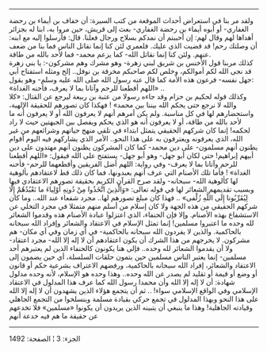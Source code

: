 ------------------------------------------------------------------------

ولقد مر بنا في استعراض أحداث الموقعة من كتب السيرة: أن خفاف بن أيماء بن
رحضة الغفاري- أو أبوه أيماء بن رحضة الغفاري- بعث إلى قريش، حين مروا به،
ابنا له بجزائر أهداها لهم وقال لهم: إن أحببتم أن نمدكم بسلاح ورجال
فعلنا. قال: فأرسلوا إليه مع ابنه: أن وصلتك رحم! قد قضيت الذي عليك.
فلعمري لئن كنا إنما نقاتل الناس فما بنا من ضعف عنهم. ولئن كنا إنما نقاتل
الله- كما يزعم محمد- فما لأحد بالله من طاقة.  
كذلك مربنا قول الأخنس بن شريق لبني زهرة- وهو مشرك وهم مشركون-: يا بني
زهرة قد نجى الله لكم أموالكم، وخلص لكم صاحبكم مخرقة بن نوفل.. إلخ ومثله
استفتاح أبي جهل نفسه- فرعون هذه الأمة كما قال عنه رسول الله صلى الله
عليه وسلم- وهو يقول:  
«اللهم أقطعنا للرحم وآتانا بما لا يعرف، فأحنه الغداة» ..  
وكذلك قوله لحكيم بن حزام وقد جاءه رسولا من عتبة بن ربيعة ليرجع عن
القتال: «كلا والله لا نرجع حتى يحكم الله بيننا بين محمد» ! فهكذا كان
تصورهم للحقيقة الإلهية، واستحضارهم لها في كل مناسبة. ولم يكن أمرهم أنهم
لا يعرفون الله أو لا يعرفون أنه ما لأحد بالله من طاقة، أو لا يعرفون أنه
هو الذي يحكم ويفصل بين الجبهتين حيث لا راد لحكمه! إنما كان شركهم الحقيقي
يتمثل ابتداء في تلقي منهج حياتهم وشرائعهم من غير الله، الذي يعرفونه
ويعترفون به على هذا النحو.. الأمر الذي يشاركهم فيه اليوم أقوام يظنون
أنهم مسلمون- على دين محمد- كما كان المشركون يظنون أنهم مهتدون على دين
أبيهم إبراهيم! حتى لكان أبو جهل- وهو أبو جهل- يستفتح على الله فيقول:
«اللهم أقطعنا للرحم وآتانا بما لا يعرف- وفي رواية: اللهم أضل الفريقين
وأقطعهما للرحم- فأحنه الغداة» ! فأما تلك الأصنام التي عرف أنهم يعبدونها،
فما كان ذلك قط لاعتقادهم بألوهية لها كألوهية الله- سبحانه- ولقد صرح
القرآن الكريم بحقيقة تصورهم الاعتقادي فيها وبسبب تقديمهم الشعائر لها في
قوله تعالى: «وَالَّذِينَ اتَّخَذُوا مِنْ دُونِهِ أَوْلِياءَ ما نَعْبُدُهُمْ إِلَّا لِيُقَرِّبُونا إِلَى
اللَّهِ زُلْفى» .. فهذا كان مبلغ تصورهم لها.. مجرد شفعاء عند الله.. وما كان
شركهم الحقيقي من هذه الجهة ولا كان إسلام من أسلم منهم متمثلا في مجرد
التخلي عن الاستشفاع بهذه الأصنام. وإلا فإن الحنفاء، الذي اعتزلوا عبادة
الأصنام هذه وقدموا الشعائر لله وحده ما اعتبروا مسلمين! إنما تمثل الإسلام
في الاعتقاد والشعائر وإفراد الله سبحانه بالحاكمية. والذين لا يفردون الله
سبحانه بالحاكمية- في أي زمان وفي أي مكان- هم مشركون. لا يخرجهم من هذا
الشرك أن يكون اعتقادهم أن لا إله إلا الله- مجرد اعتقاد- ولا أن يقدموا
الشعائر لله وحده.. فإلى هنا يكونون كالحنفاء الذين لم يعتبرهم أحد مسلمين-
إنما يعتبر الناس مسلمين حين يتمون حلقات السلسلة، أي حين يضمون إلى
الاعتقاد والشعائر، إفراد الله سبحانه بالحاكمية، ورفضهم الاعتراف بشرعية
حكم أو قانون أو وضع أو قيمة أو تقليد لم يصدر عن الله وحده.. وهذا وحده هو
الإسلام، لأنه وحده مدلول شهادة: أن لا إله إلا الله وأن محمدا رسول الله
كما عرف هذا المدلول في الاعتقاد الإسلامي وفي الواقع الإسلامي سواء! .. ثم
أن يتجمع هؤلاء الذين يشهدون أن لا إله إلا الله على هذا النحو وبهذا
المدلول في تجمع حركي بقيادة مسلمة وينسلخوا من التجمع الجاهلي وقيادته
الجاهلية! وهذا ما ينبغي أن يتبينه الذين يريدون أن يكونوا «مسلمين» فلا
تخدعهم عن حقيقة ما هم فيه خدعة أنهم

------------------------------------------------------------------------

الجزء: 3 ¦ الصفحة: 1492
